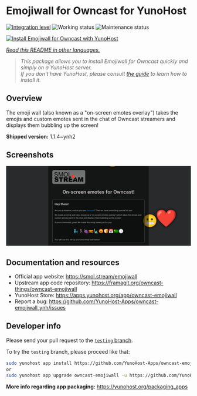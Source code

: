 <!--
N.B.: This README was automatically generated by <https://github.com/YunoHost/apps/tree/master/tools/readme_generator>
It shall NOT be edited by hand.
-->

# Emojiwall for Owncast for YunoHost

[![Integration level](https://dash.yunohost.org/integration/owncast-emojiwall.svg)](https://ci-apps.yunohost.org/ci/apps/owncast-emojiwall/) ![Working status](https://ci-apps.yunohost.org/ci/badges/owncast-emojiwall.status.svg) ![Maintenance status](https://ci-apps.yunohost.org/ci/badges/owncast-emojiwall.maintain.svg)

[![Install Emojiwall for Owncast with YunoHost](https://install-app.yunohost.org/install-with-yunohost.svg)](https://install-app.yunohost.org/?app=owncast-emojiwall)

*[Read this README in other languages.](./ALL_README.md)*

> *This package allows you to install Emojiwall for Owncast quickly and simply on a YunoHost server.*  
> *If you don't have YunoHost, please consult [the guide](https://yunohost.org/install) to learn how to install it.*

## Overview

The emoji wall (also known as a "on-screen emotes overlay") takes the emojis and custom emotes sent in the chat of Owncast streamers and displays them bubbling up the screen!


**Shipped version:** 1.1.4~ynh2

## Screenshots

![Screenshot of Emojiwall for Owncast](./doc/screenshots/emojiwall.png)

## Documentation and resources

- Official app website: <https://smol.stream/emojiwall>
- Upstream app code repository: <https://framagit.org/owncast-things/owncast-emojiwall>
- YunoHost Store: <https://apps.yunohost.org/app/owncast-emojiwall>
- Report a bug: <https://github.com/YunoHost-Apps/owncast-emojiwall_ynh/issues>

## Developer info

Please send your pull request to the [`testing` branch](https://github.com/YunoHost-Apps/owncast-emojiwall_ynh/tree/testing).

To try the `testing` branch, please proceed like that:

```bash
sudo yunohost app install https://github.com/YunoHost-Apps/owncast-emojiwall_ynh/tree/testing --debug
or
sudo yunohost app upgrade owncast-emojiwall -u https://github.com/YunoHost-Apps/owncast-emojiwall_ynh/tree/testing --debug
```

**More info regarding app packaging:** <https://yunohost.org/packaging_apps>
